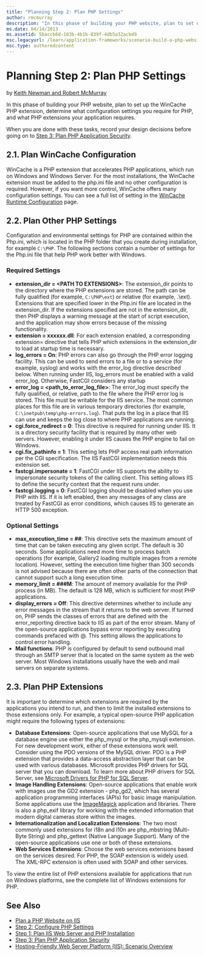 ```yaml
---
title: "Planning Step 2: Plan PHP Settings"
author: rmcmurray
description: "In this phase of building your PHP website, plan to set up the WinCache PHP extension, determine what configuration settings you require for PHP, and what PH..."
ms.date: 04/14/2013
ms.assetid: 5baccb6d-183b-4b1b-839f-4db5a32acbd9
msc.legacyurl: /learn/application-frameworks/scenario-build-a-php-website-on-iis/planning-step-2-plan-php-settings
msc.type: authoredcontent
---
```

# Planning Step 2: Plan PHP Settings

by [Keith Newman and Robert McMurray](https://github.com/rmcmurray)

In this phase of building your PHP website, plan to set up the WinCache PHP extension, determine what configuration settings you require for PHP, and what PHP extensions your application requires.

When you are done with these tasks, record your design decisions before going on to [Step 3: Plan PHP Application Security](planning-step-3-plan-php-application-security.md).

<a id="21"></a>
## 2.1. Plan WinCache Configuration

WinCache is a PHP extension that accelerates PHP applications, which run on Windows and Windows Server. For the most installations, the WinCache extension must be added to the php.ini file and no other configuration is required. However, if you want more control, WinCache offers many configuration settings. You can see a full list of setting in the [WinCache Runtime Configuration](http://us2.php.net/manual/en/wincache.configuration.php) page.

<a id="22"></a>
## 2.2. Plan Other PHP Settings

Configuration and environmental settings for PHP are contained within the Php.ini, which is located in the PHP folder that you create during installation, for example `C:\PHP`. The following sections contain a number of settings for the Php.ini file that help PHP work better with Windows.

### Required Settings

- **extension\_dir = &lt;PATH TO EXTENSIONS&gt;**: The extension\_dir points to the directory where the PHP extensions are stored. The path can be fully qualified (for example, `C:\PHP\ext`) or relative (for example, .\ext). Extensions that are specified lower in the Php.ini file are located in the extension\_dir. If the extensions specified are not in the extension\_dir, then PHP displays a warning message at the start of script execution, and the application may show errors because of the missing functionality.
- **extension = xxxxxx.dll**: For each extension enabled, a corresponding extension= directive that tells PHP which extensions in the extension\_dir to load at startup time is necessary.
- **log\_errors = On**: PHP errors can also go through the PHP error logging facility. This can be used to send errors to a file or to a service (for example, syslog) and works with the error\_log directive described below. When running under IIS, log\_errors must be enabled with a valid error\_log. Otherwise, FastCGI considers any startup
- **error\_log = &lt;path\_to\_error\_log\_file&gt;**: The error\_log must specify the fully qualified, or relative, path to the file where the PHP error log is stored. This file must be writable for the IIS service. The most common places for this file are in various temporary directories (for example, `C:\inetpub\temp\php-errors.log`). That puts the log in a place that IIS can use and keeps the log close to where PHP applications are running.
- **cgi.force\_redirect = 0**: This directive is required for running under IIS. It is a directory security facility that is required by many other web servers. However, enabling it under IIS causes the PHP engine to fail on Windows.
- **cgi.fix\_pathinfo = 1**: This setting lets PHP access real path information per the CGI specification. The IIS FastCGI implementation needs this extension set.
- **fastcgi.impersonate = 1**: FastCGI under IIS supports the ability to impersonate security tokens of the calling client. This setting allows IIS to define the security context that the request runs under.
- **fastcgi.logging = 0**: FastCGI logging should be disabled when you use PHP with IIS. If it is left enabled, then any messages of any class are treated by FastCGI as error conditions, which causes IIS to generate an HTTP 500 exception.

### Optional Settings

- **max\_execution\_time = ##**: This directive sets the maximum amount of time that can be taken executing any given script. The default is 30 seconds. Some applications need more time to process batch operations (for example, Gallery2 loading multiple images from a remote location). However, setting the execution time higher than 300 seconds is not advised because there are often other parts of the connection that cannot support such a long execution time.
- **memory\_limit = ###M**: The amount of memory available for the PHP process (in MB). The default is 128 MB, which is sufficient for most PHP applications.
- **display\_errors = Off**: This directive determines whether to include any error messages in the stream that it returns to the web server. If turned on, PHP sends the classes of errors that are defined with the error\_reporting directive back to IIS as part of the error stream. Many of the open-source applications bypass error reporting by executing commands prefaced with @. This setting allows the applications to control error handling.
- **Mail functions**: PHP is configured by default to send outbound mail through an SMTP server that is located on the same system as the web server. Most Windows installations usually have the web and mail servers on separate systems.

<a id="23"></a>
## 2.3. Plan PHP Extensions

It is important to determine which extensions are required by the applications you intend to run, and then to limit the installed extensions to those extensions only. For example, a typical open-source PHP application might require the following types of extensions:

- **Database Extensions**: Open-source applications that use MySQL for a database engine use either the php\_mysql or the php\_mysqli extension. For new development work, either of these extensions work well. Consider using the PDO versions of the MySQL driver. PDO is a PHP extension that provides a data-access abstraction layer that can be used with various databases. Microsoft provides PHP drivers for SQL server that you can download. To learn more about PHP drivers for SQL Server, see [Microsoft Drivers for PHP for SQL Server](/sql/connect/php/download-drivers-php-sql-server?view=sql-server-ver16&preserve-view=true).
- **Image Handling Extensions**: Open-source applications that enable work with images use the GD2 extension - php\_gd2, which has several application programming interfaces (APIs) for basic image manipulation. Some applications use the [ImageMagick](http://www.imagemagick.org/script/index.php) application and libraries. There is also a php\_exif library for working with the extended information that modern digital cameras store within the images.
- **Internationalization and Localization Extensions**: The two most commonly used extensions for i18n and l10n are php\_mbstring (Multi-Byte String) and php\_gettext (Native Language Support). Many of the open-source applications use one or both of these extensions.
- **Web Services Extensions**: Choose the web services extensions based on the services desired. For PHP, the SOAP extension is widely used. The XML-RPC extension is often used with SOAP and other services.

To view the entire list of PHP extensions available for applications that run on Windows platforms, see the complete list of Windows extensions for PHP.

## See Also

- [Plan a PHP Website on IIS](plan-a-php-website-on-iis.md)
- [Step 2: Configure PHP Settings](configuring-step-2-configure-php-settings.md)
- [Step 1: Plan IIS Web Server and PHP Installation](planning-step-1-plan-iis-web-server-and-php-installation.md)
- [Step 3: Plan PHP Application Security](planning-step-3-plan-php-application-security.md)
- [Hosting-Friendly Web Server Platform (IIS): Scenario Overview](../../get-started/introduction-to-iis/hosting-friendly-web-server-platform-iis-scenario-overview.md)
